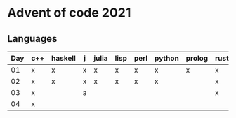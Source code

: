 # Advent of code 2021

## Languages

| Day | c++ | haskell | j | julia | lisp | perl | python | prolog | rust |
|-----|-----|---------|---|-------|------|------|--------|--------|------|
| 01  | x   | x       | x | x     | x    | x    | x      | x      | x    |
| 02  | x   | x       | x | x     | x    | x    | x      |        | x    |
| 03  | x   |         | a |       |      |      |        |        | x    |
| 04  | x   |         |   |       |      |      |        |        |      |
